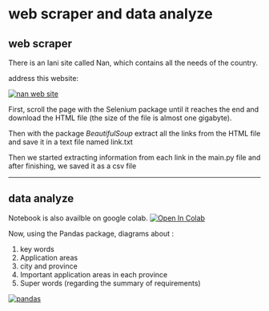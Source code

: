 # web scraper and data analyze 


## web scraper
There is an Iani site called Nan, which contains all the needs of the country.

address this website: 

[![nan web site](https://nan.ac/Template/assets/images/nan-f-01.png)](https://nan.ac/)

First, scroll the page with the Selenium package until it reaches the end and download the HTML file (the size of the file is almost one gigabyte).

Then with the package *BeautifulSoup* extract all the links from the HTML file and save it in a text file named link.txt

Then we started extracting information from each link in the main.py file and after finishing, we saved it as a csv file

--------------------------------------------------------------------------------------------------------------------------------------
## data analyze 

Notebook is also availble on google colab. [![Open In Colab](https://colab.research.google.com/assets/colab-badge.svg)](https://colab.research.google.com/drive/1DE_UIYWdnKAk56DPfZGd1AK7APCgrGsL?usp=sharing)


Now, using the Pandas package, diagrams about :
1. key words
2.  Application areas
3. city and province
4. Important application areas in each province
5. Super words (regarding the summary of requirements)

[![pandas](https://camo.githubusercontent.com/a0395c46031320934c51cdbf5b65fedfcaa0d6a3c91d354ff608bb0f3863d3a7/68747470733a2f2f73746167696e672e61636164656d792e6e756d666f6375732e6f72672f77702d636f6e74656e742f75706c6f6164732f323031362f30372f70616e6461732d6c6f676f2d3330302e706e67)]()
